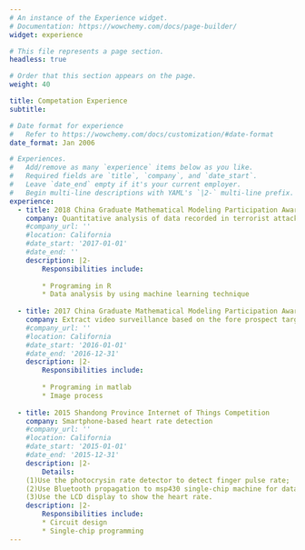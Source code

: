 ```yaml
---
# An instance of the Experience widget.
# Documentation: https://wowchemy.com/docs/page-builder/
widget: experience

# This file represents a page section.
headless: true

# Order that this section appears on the page.
weight: 40

title: Competation Experience
subtitle:

# Date format for experience
#   Refer to https://wowchemy.com/docs/customization/#date-format
date_format: Jan 2006

# Experiences.
#   Add/remove as many `experience` items below as you like.
#   Required fields are `title`, `company`, and `date_start`.
#   Leave `date_end` empty if it's your current employer.
#   Begin multi-line descriptions with YAML's `|2-` multi-line prefix.
experience:
  - title: 2018 China Graduate Mathematical Modeling Participation Award
    company: Quantitative analysis of data recorded in terrorist attacks
    #company_url: ''
    #location: California
    #date_start: '2017-01-01'
    #date_end: ''
    description: |2-
        Responsibilities include:
        
        * Programing in R
        * Data analysis by using machine learning technique
        
  - title: 2017 China Graduate Mathematical Modeling Participation Award
    company: Extract video surveillance based on the fore prospect target of surveillance video
    #company_url: ''
    #location: California
    #date_start: '2016-01-01'
    #date_end: '2016-12-31'
    description: |2-
        Responsibilities include:
        
        * Programing in matlab
        * Image process
		
  - title: 2015 Shandong Province Internet of Things Competition
    company: Smartphone-based heart rate detection
    #company_url: ''
    #location: California
    #date_start: '2015-01-01'
    #date_end: '2015-12-31'
    description: |2-
	    Details:
	(1)Use the photocrysin rate detector to detect finger pulse rate; 
	(2)Use Bluetooth propagation to msp430 single-chip machine for data processing to get the heart rate;
	(3)Use the LCD display to show the heart rate.
	description: |2-
        Responsibilities include:
        * Circuit design 
        * Single-chip programming
---
```

